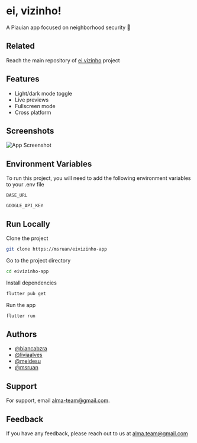 
# ei, vizinho!

A Piauian app focused on neighborhood security 🌵
## Related

Reach the main repository of [ei vizinho](https://github.com/liviaalves00/Engenharia-de-Software-III) project


## Features

- Light/dark mode toggle
- Live previews
- Fullscreen mode
- Cross platform


## Screenshots

![App Screenshot](https://via.placeholder.com/468x300?text=App+Screenshot+Here)


## Environment Variables

To run this project, you will need to add the following environment variables to your .env file

`BASE_URL` 

`GOOGLE_API_KEY`
## Run Locally

Clone the project

```bash
git clone https://msruan/eivizinho-app
```

Go to the project directory

```bash
cd eivizinho-app
```

Install dependencies

```bash
flutter pub get
```

Run the app

```bash
flutter run
```


## Authors

- [@biancabzra](https://www.github.com/bianca-bezerra)
- [@liviaalves](https://www.github.com/liviaalves00)
- [@meidesu](https://www.github.com/meidesu)
- [@msruan](https://www.github.com/msruan)


## Support

For support, email alma-team@gmail.com.


## Feedback

If you have any feedback, please reach out to us at alma.team@gmail.com

